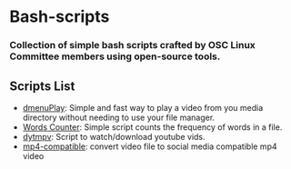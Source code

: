 # Bash-scripts

### Collection of simple bash scripts crafted by OSC Linux Committee members using open-source tools.

## Scripts List

- [dmenuPlay](Scripts/dmenuPlay.sh): Simple and fast way to play a video from you media directory without needing to use your file manager.
- [Words Counter](Scripts/Word%20Counter): Simple script counts the frequency of words in a file.
- [dytmpv](Scripts/dytmpv): Script to watch/download youtube vids.
- [mp4-compatible](Scripts/mp4_compatible): convert video file to social media compatible mp4 video